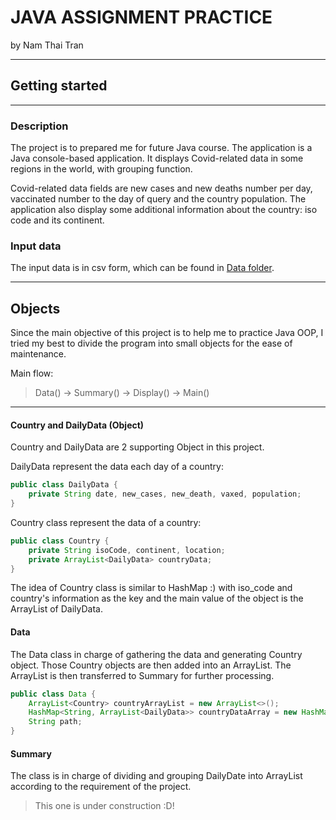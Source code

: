 # JAVA ASSIGNMENT PRACTICE

by Nam Thai Tran

---
## Getting started

---
### Description

 The project is to prepared me for future Java course.
The application is a Java console-based application. It displays Covid-related data in some regions in the world, with grouping function.

Covid-related data fields are new cases and new deaths number per day, vaccinated number to the day of query and the country population.
The application also display some additional information about the country: iso code and its continent.

### Input data

The input data is in csv form, which can be found in [Data folder](https://github.com/klenathan/practiceAssignmentJava/tree/main/data).


---
## Objects

Since the main objective of this project is to help me to practice Java OOP, I tried my best to divide the program into small objects
for the ease of maintenance. 

Main flow:
> Data() -> Summary() -> Display() -> Main()
---

#### Country and DailyData (Object)

Country and DailyData are 2 supporting Object in this project. 

DailyData represent the data each day of a country: 
```java
public class DailyData {
    private String date, new_cases, new_death, vaxed, population;
}
```
Country class represent the data of a country:
```java
public class Country {
    private String isoCode, continent, location;
    private ArrayList<DailyData> countryData;
}
```
The idea of Country class is similar to HashMap :) with iso_code and country's information as the key and the main value of the object is the ArrayList of DailyData. 

#### Data

The Data class in charge of gathering the data and generating Country object. Those Country objects are then added into an ArrayList.
The ArrayList is then transferred to Summary for further processing.
```java
public class Data {
    ArrayList<Country> countryArrayList = new ArrayList<>();
    HashMap<String, ArrayList<DailyData>> countryDataArray = new HashMap<>();
    String path;
}
```

#### Summary

The class is in charge of dividing and grouping DailyDate into ArrayList according to the requirement of the project.

> This one is under construction :D!


